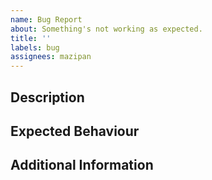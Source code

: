```yaml
---
name: Bug Report
about: Something's not working as expected.
title: ''
labels: bug
assignees: mazipan
---
```


## Description

<!-- Describe the issue that you're seeing. -->

## Expected Behaviour

<!-- What should've happened? -->

## Additional Information

<!-- (Optional) Any additional info that you think might come in handy for debugging. -->
